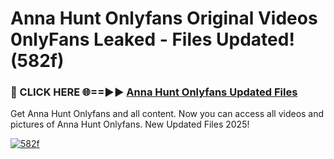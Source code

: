 # Anna Hunt Onlyfans Original Videos 0nlyFans Leaked - Files Updated! (582f)

<h3>🔴 CLICK HERE 🌐==►► <a href="https://tinyurl.com/2jnfzry5" rel="nofollow">Anna Hunt Onlyfans Updated Files</a></h3>

Get Anna Hunt Onlyfans and all content. Now you can access all videos and pictures of Anna Hunt Onlyfans. New Updated Files 2025!

[![582f](https://i.imgur.com/GyGTBgg.gif)](https://tinyurl.com/2jnfzry5)
